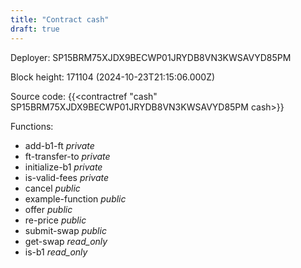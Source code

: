 ```yaml
---
title: "Contract cash"
draft: true
---
```

Deployer: SP15BRM75XJDX9BECWP01JRYDB8VN3KWSAVYD85PM


 



Block height: 171104 (2024-10-23T21:15:06.000Z)

Source code: {{<contractref "cash" SP15BRM75XJDX9BECWP01JRYDB8VN3KWSAVYD85PM cash>}}

Functions:

* add-b1-ft _private_
* ft-transfer-to _private_
* initialize-b1 _private_
* is-valid-fees _private_
* cancel _public_
* example-function _public_
* offer _public_
* re-price _public_
* submit-swap _public_
* get-swap _read_only_
* is-b1 _read_only_
